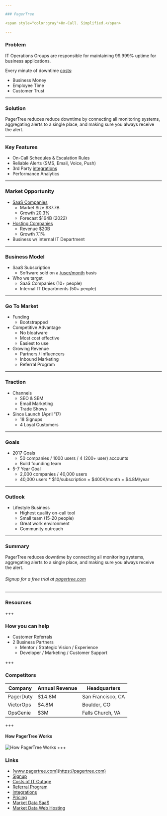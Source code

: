 ```yaml
---

### PagerTree

<span style="color:gray">On-Call. Simplified.</span>

---
```


### Problem

IT Operations Groups are responsible for maintaining 99.999% uptime for business applications.

Every minute of downtime [costs](https://pagertree.com/wp-content/uploads/2017/06/cost-of-it-outage.pdf):
* Business Money
* Employee Time
* Customer Trust


---

### Solution

PagerTree reduces reduce downtime by connecting all monitoring systems, aggregating alerts to a single place, and making sure you always receive the alert.

---

### Key Features
* On-Call Schedules & Escalation Rules
* Reliable Alerts (SMS, Email, Voice, Push)
* 3rd Party [integrations](pagertree.com/integrations/)
* Performance Analytics

---

### Market Opportunity

* [SaaS Companies](http://www.ironpaper.com/webintel/articles/saas-market-size-forecast/)
  * Market Size $37.7B
  * Growth 20.3%
  * Forecast $164B (2022)
* [Hosting Companies](https://www.ibisworld.com/industry-trends/specialized-market-research-reports/technology/computer-services/internet-hosting-services.html)
  * Revenue $20B
  * Growth 7.1%
* Business w/ internal IT Department

---

### Business Model

* SaaS Subscription
  * Software sold on a [/user/month](https://pagertree.com/pricing) basis
* Who we target
  * SaaS Companies (10+ people)
  * Internal IT Departments (50+ people)

---

### Go To Market

* Funding
  - Bootstrapped
* Competitive Advantage
  * No bloatware
  * Most cost effective
  * Easiest to use
* Growing Revenue
  * Partners / Influencers
  * Inbound Marketing
  * Referral Program

---

### Traction
* Channels
  * SEO & SEM
  * Email Marketing
  * Trade Shows
* Since Launch (April '17)
  * 18 Signups
  * 4 Loyal Customers

---
### Goals
* 2017 Goals
  * 50 companies / 1000 users / 4 (200+ user) accounts
  * Build founding team
* 5-7 Year Goal
  * 2,000 companies / 40,000 users
  * 40,000 users * $10/subscription = $400K/month = $4.8M/year
---

### Outlook
* Lifestyle Business
  * Highest quality on-call tool
  * Small team (15-20 people)
  * Great work environment
  * Community outreach

---

### Summary

PagerTree reduces downtime by connecting all monitoring systems, aggregating alerts to a single place, and making sure you always receive the alert.

###### Signup for a free trial at [pagertree.com](https://app.pagertree.com/#/?lm=signup)
---

### Resources

+++
### How you can help
* Customer Referrals
* 2 Business Partners
  * Mentor / Strategic Vision / Experience
  * Developer / Marketing / Customer Support

+++
### Competitors
Company | Annual Revenue | Headquarters
--------|----------------| ------------
PagerDuty | $14.8M | San Francisco, CA
VictorOps | $4.8M | Boulder, CO
OpsGenie | $3M | Falls Church, VA
+++
#### How PagerTree Works

![How PagerTree Works](https://cdn.pagertree.com/wp-content/uploads/2015/10/info_graphic_2x-1024x482.png)
+++

### Links
* [www.pagertree.com](https://pagertree.com)
* [Signup](https://app.pagertree.com/#/?lm=signup)
* [Costs of IT Outage](https://pagertree.com/wp-content/uploads/2017/06/cost-of-it-outage.pdf)
* [Referral Program](https://pagertree.com/referral-program/)
* [Integrations](pagertree.com/integrations/)
* [Pricing](https://pagertree.com/pricing)
* [Market Data SaaS](http://www.ironpaper.com/webintel/articles/saas-market-size-forecast/)
* [Market Data Web Hosting](https://www.ibisworld.com/industry-trends/specialized-market-research-reports/technology/computer-services/internet-hosting-services.html)
